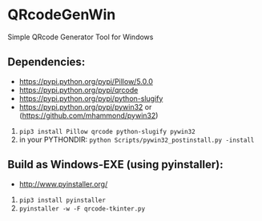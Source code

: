 # QRcodeGenWin
Simple QRcode Generator Tool for Windows

## Dependencies:
- https://pypi.python.org/pypi/Pillow/5.0.0
- https://pypi.python.org/pypi/qrcode
- https://pypi.python.org/pypi/python-slugify
- https://pypi.python.org/pypi/pywin32 or (https://github.com/mhammond/pywin32)

1) `pip3 install Pillow qrcode python-slugify pywin32`
2) in your PYTHONDIR: `python Scripts/pywin32_postinstall.py -install`

## Build as Windows-EXE (using pyinstaller):
- http://www.pyinstaller.org/

1) `pip3 install pyinstaller`
2) `pyinstaller -w -F qrcode-tkinter.py`
